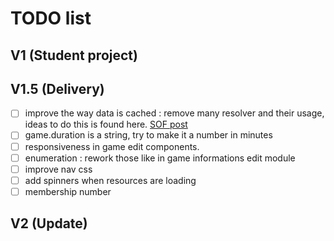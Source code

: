 # TODO list

## V1 (Student project)

## V1.5 (Delivery)
- [ ] improve the way data is cached : remove many resolver and their usage, ideas to do this is found here. [SOF post](https://stackoverflow.com/questions/48640721/angular-resolver-not-updating-or-refetching-data-despite-runguardsandresolvers)
- [ ] game.duration is a string, try to make it a number in minutes 
- [ ] responsiveness in game edit components.
- [ ] enumeration : rework those like in game informations edit module
- [ ] improve nav css
- [ ] add spinners when resources are loading
- [ ] membership number

## V2 (Update)
